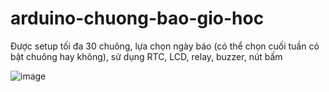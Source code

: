 # arduino-chuong-bao-gio-hoc
Được setup tối đa 30 chuông, lựa chọn ngày báo (có thể chọn cuối tuần có bật chuông hay không), sử dụng RTC, LCD, relay, buzzer, nút bấm

![image](https://github.com/user-attachments/assets/f56b9fa0-5b09-4858-a58a-3d45254ae8bc)
